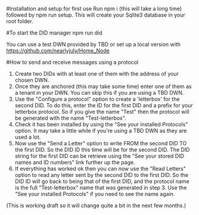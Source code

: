 #Installation and setup for first use
Run npm i (this will take a long time)
followed by npm run setup. This will create your Sqlite3 database in your root folder.

#To start the DID manager
npm run did

You can use a test DWN provided by TBD or set up a local version with https://github.com/nearlyjuly/Home_Node

#How to send and receive messages using a protocol

1. Create two DIDs with at least one of them with the address of your chosen DWN.
2. Once they are anchored (this may take some time) enter one of them as a tenant in your DWN. You can skip this if you are using a TBD DWN.
3. Use the "Configure a protocol" option to create a 'letterbox' for the second DID. To do this, enter the ID for the first DID and a prefix for your letterbox protocol. So if you give the name "Test" then the protocol will be generated with the name "Test-letterbox".
4. Check it has been installed by using the "See your installed Protocols" option. It may take a little while if you're using a TBD DWN as they are used a lot.
5. Now use the "Send a Letter" option to write FROM the second DID TO the first DID. So the DID ID this time will be for the second DID. The DID string for the first DID can be retrieve using the "See your stored DID names and ID numbers" link further up the page.
6. If everything has worked ok then you can now use the "Read Letters" option to read any letter sent by the second DID to the first DID. So the DID ID will go back to being that of the first DID, and the protocol name is the full "Test-letterbox" name that was generated in step 3. Use the "See your installed Protocols" if you need to see the name again.

(This is working draft so it will change quite a bit in the next few months.)